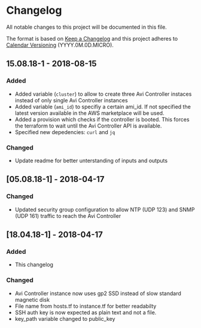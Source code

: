 # Changelog

All notable changes to this project will be documented in this file.

The format is based on [Keep a Changelog](http://keepachangelog.com/en/1.0.0/) and this project adheres to [Calendar Versioning](https://calver.org/) (YYYY.0M.0D.MICRO).

## 15.08.18-1 - 2018-08-15
### Added
- Added variable (`cluster`) to allow to create three Avi Controller instaces instead of only single Avi Controller instances
- Added variable (`ami_id`) to specifiy a certain ami_id. If not specified the latest version available in the AWS marketplace will be used.
- Added a provision which checks if the controller is booted. This forces the terraform  to wait until the Avi Controller API is available.
- Specified new depedencies: `curl` and `jq`

### Changed
- Update readme for better unterstanding of inputs and outputs


## [05.08.18-1] - 2018-04-17
### Changed
- Updated security group configuration to allow NTP (UDP 123) and SNMP (UDP 161) traffic to reach the Avi Controller

## [18.04.18-1] - 2018-04-17
### Added
- This changelog

### Changed
- Avi Controller instance now uses gp2 SSD instead of slow standard magnetic disk
- File name from hosts.tf to instance.tf for better readabilty
- SSH auth key is now expected as plain text and not a file. 
- key_path variable changed to public_key